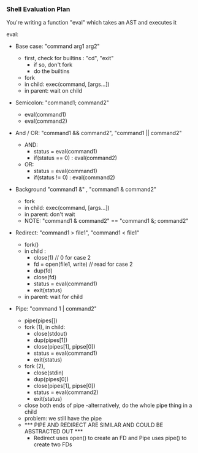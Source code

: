 
### Shell Evaluation Plan

You're writing a function "eval" which takes an AST and executes it

eval: 
* Base case: "command arg1 arg2"
	- first, check for builtins : "cd", "exit"
		- if so, don't fork
		- do the builtins
	- fork
	- in child: exec(command, [args...])
	- in parent: wait on child

* Semicolon: "command1; command2"
	- eval(command1)
	- eval(command2)

* And / OR: "command1 && command2", "command1 || command2"
	- AND:
		- status = eval(command1)
		- if(status == 0) : eval(command2)
	- OR:
		- status = eval(command1)
		- if(status != 0) : eval(command2) 

* Background "command1 &" , "command1 & command2" 
	- fork
	- in child: exec(command, [args...])
	- in parent: don't wait
	- NOTE: "command1 & command2" == "command1 &; command2" 

* Redirect: "command1 > file1", "command1 < file1"
	- fork()
	- in child : 
		- close(1) // 0 for case 2
		- fd = open(file1, write) // read for case 2
		- dup(fd)
		- close(fd)
		- status = eval(command1)
		- exit(status)
	- in parent: wait for child	

* Pipe: "command 1 | command2"
	- pipe(pipes[])
	- fork (1), in child:
		- close(stdout)
		- dup(pipes[1])
		- close(pipes[1], pipse[0])
		- status = eval(command1)
		- exit(status)
	- fork (2),
		- close(stdin)
		- dup(pipes[0])
		- close(pipes[1], pipse[0])
		- status = eval(command2)
		- exit(status)
	- close both ends of pipe
		-alternatively, do the whole pipe thing in a child
	- problem: we still have the pipe
	- *** PIPE AND REDIRECT ARE SIMILAR AND COULD BE ABSTRACTED OUT ***
		- Redirect uses open() to create an FD and Pipe uses pipe() to create two FDs


